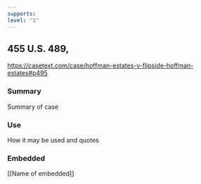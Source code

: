 ```yaml
---
supports: 
level: "1"
---
```

## 455 U.S. 489, 

https://casetext.com/case/hoffman-estates-v-flipside-hoffman-estates#p495

### Summary

Summary of case

### Use

How it may be used and quotes

### Embedded

[[Name of embedded]]